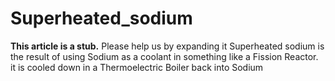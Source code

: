 # Superheated_sodium

**This article is a stub.**
Please help us by expanding it Superheated sodium is the result of using Sodium as a coolant in something like a Fission Reactor. it is cooled down in a Thermoelectric Boiler back into Sodium